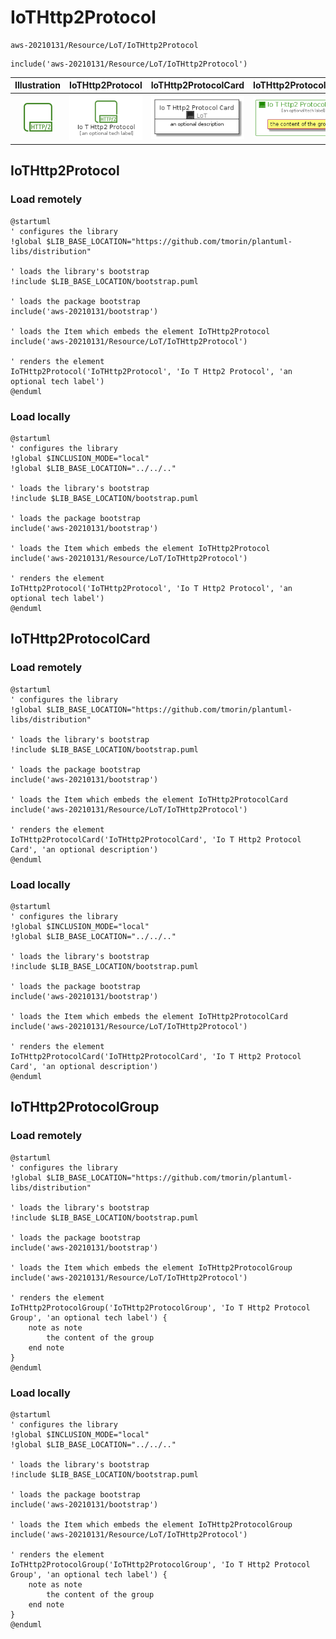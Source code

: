 # IoTHttp2Protocol


```text
aws-20210131/Resource/LoT/IoTHttp2Protocol
```

```text
include('aws-20210131/Resource/LoT/IoTHttp2Protocol')
```



| Illustration | IoTHttp2Protocol | IoTHttp2ProtocolCard | IoTHttp2ProtocolGroup |
| :---: | :---: | :---: | :---: |
| ![illustration for Illustration](../../../aws-20210131/Resource/LoT/IoTHttp2Protocol.png) | ![illustration for IoTHttp2Protocol](../../../aws-20210131/Resource/LoT/IoTHttp2Protocol.Local.png) | ![illustration for IoTHttp2ProtocolCard](../../../aws-20210131/Resource/LoT/IoTHttp2ProtocolCard.Local.png) | ![illustration for IoTHttp2ProtocolGroup](../../../aws-20210131/Resource/LoT/IoTHttp2ProtocolGroup.Local.png) |




## IoTHttp2Protocol

### Load remotely
```plantuml
@startuml
' configures the library
!global $LIB_BASE_LOCATION="https://github.com/tmorin/plantuml-libs/distribution"

' loads the library's bootstrap
!include $LIB_BASE_LOCATION/bootstrap.puml

' loads the package bootstrap
include('aws-20210131/bootstrap')

' loads the Item which embeds the element IoTHttp2Protocol
include('aws-20210131/Resource/LoT/IoTHttp2Protocol')

' renders the element
IoTHttp2Protocol('IoTHttp2Protocol', 'Io T Http2 Protocol', 'an optional tech label')
@enduml
```

### Load locally
```plantuml
@startuml
' configures the library
!global $INCLUSION_MODE="local"
!global $LIB_BASE_LOCATION="../../.."

' loads the library's bootstrap
!include $LIB_BASE_LOCATION/bootstrap.puml

' loads the package bootstrap
include('aws-20210131/bootstrap')

' loads the Item which embeds the element IoTHttp2Protocol
include('aws-20210131/Resource/LoT/IoTHttp2Protocol')

' renders the element
IoTHttp2Protocol('IoTHttp2Protocol', 'Io T Http2 Protocol', 'an optional tech label')
@enduml
```

## IoTHttp2ProtocolCard

### Load remotely
```plantuml
@startuml
' configures the library
!global $LIB_BASE_LOCATION="https://github.com/tmorin/plantuml-libs/distribution"

' loads the library's bootstrap
!include $LIB_BASE_LOCATION/bootstrap.puml

' loads the package bootstrap
include('aws-20210131/bootstrap')

' loads the Item which embeds the element IoTHttp2ProtocolCard
include('aws-20210131/Resource/LoT/IoTHttp2Protocol')

' renders the element
IoTHttp2ProtocolCard('IoTHttp2ProtocolCard', 'Io T Http2 Protocol Card', 'an optional description')
@enduml
```

### Load locally
```plantuml
@startuml
' configures the library
!global $INCLUSION_MODE="local"
!global $LIB_BASE_LOCATION="../../.."

' loads the library's bootstrap
!include $LIB_BASE_LOCATION/bootstrap.puml

' loads the package bootstrap
include('aws-20210131/bootstrap')

' loads the Item which embeds the element IoTHttp2ProtocolCard
include('aws-20210131/Resource/LoT/IoTHttp2Protocol')

' renders the element
IoTHttp2ProtocolCard('IoTHttp2ProtocolCard', 'Io T Http2 Protocol Card', 'an optional description')
@enduml
```

## IoTHttp2ProtocolGroup

### Load remotely
```plantuml
@startuml
' configures the library
!global $LIB_BASE_LOCATION="https://github.com/tmorin/plantuml-libs/distribution"

' loads the library's bootstrap
!include $LIB_BASE_LOCATION/bootstrap.puml

' loads the package bootstrap
include('aws-20210131/bootstrap')

' loads the Item which embeds the element IoTHttp2ProtocolGroup
include('aws-20210131/Resource/LoT/IoTHttp2Protocol')

' renders the element
IoTHttp2ProtocolGroup('IoTHttp2ProtocolGroup', 'Io T Http2 Protocol Group', 'an optional tech label') {
    note as note
        the content of the group
    end note
}
@enduml
```

### Load locally
```plantuml
@startuml
' configures the library
!global $INCLUSION_MODE="local"
!global $LIB_BASE_LOCATION="../../.."

' loads the library's bootstrap
!include $LIB_BASE_LOCATION/bootstrap.puml

' loads the package bootstrap
include('aws-20210131/bootstrap')

' loads the Item which embeds the element IoTHttp2ProtocolGroup
include('aws-20210131/Resource/LoT/IoTHttp2Protocol')

' renders the element
IoTHttp2ProtocolGroup('IoTHttp2ProtocolGroup', 'Io T Http2 Protocol Group', 'an optional tech label') {
    note as note
        the content of the group
    end note
}
@enduml
```

